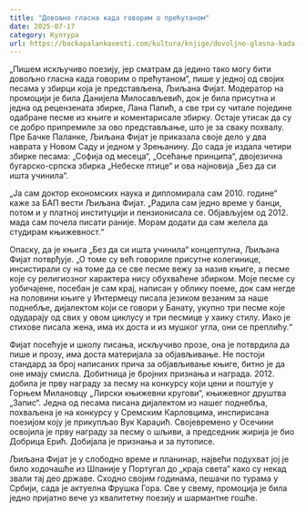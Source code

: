 ```yaml
---
title: "Довољно гласна када говорим о прећутаном"
date: 2025-07-17
category: Култура
url: https://backapalankavesti.com/kultura/knjige/dovoljno-glasna-kada-govorim-o-precutanom/
---
```


„Пишем искључиво поезију, јер сматрам да једино тако могу бити довољно гласна када
говорим о прећутаном“, пише у једној од својих песама у збирци која је представљена,
Љиљана Фијат. Модератор на промоцији је била Данијела Милосављевић, док је била
присутна и једна од рецензената збирке, Лана Папић, а све три су читале поједине
одабране песме из књиге и коментарисале збирку. Остаје утисак да су се добро
припремиле за ово представљање, што је за сваку похвалу. Пре Бачке Паланке,
Љиљана Фијат је приказала своје дело у два наврата у Новом Саду и једном у
Зрењанину. До сада је издала четири збирке песама: „Софија од месеца“, „Осећање
принципа“, двојезична бугарско-српска збирка „Небеске птице“ и ова најновија „Без да си ишта учинила“.

„Ја сам доктор економских наука и дипломирала сам 2010. године“ каже за БАП вести
Љиљана Фијат. „Радила сам једно време у банци, потом и у платној институцији и
пензионисала се. Објављујем од 2012. мада сам почела писати раније. Морам додати да сам желела да студирам књижевност.“

Опаску, да је књига „Без да си ишта учинила“ концептулна, Љиљана Фијат потврђује.
„О томе су већ говориле присутне колегинице, инсистирали су на томе да се све песме
вежу за назив књиге, а песме које су религиозног карактера нису обухваћене збирком.
Моје песме су уобичајене, посебан је сам крај, написан у облику поеме, док сам негде
на половини књиге у Интермецу писала језиком везаним за наше поднебље, дијалектом који се говори у Банату, укупно три песме које одударају од свих у овом циклусу и три песмице у хаику стилу. Иако је стихове писала жена, има их доста и из мушког угла, они се преплићу.“

Фијат посећује и школу писања, искључиво прозе, она је потврдила да пише и прозу,
има доста материјала за објављивање. Не постоји стандард за број написаних прича за
објављивање књиге, битно је да оне имају смисла. Добитница је бројних признања и награда. 2012. добила је прву награду за песму на конкурсу који цени и поштује у Горњем Милановцу „Лирски књижевни кругови“, књижевног друштва „Запис“. Једна од песама писана дијалектом из нашег поднебља, похваљена је на конкурсу у Сремским Карловцима, инспирисана поезијом коју је прикупљао Вук Караџић. Својевремено у Осечини освојила је прву награду за песму о шљиви, а председник жирија је био Добрица Ерић. Добијала је признања и за путописе.

Љиљана Фијат је у слободно време и планинар, највећи подухват јој је било ходочашће из Шпаније у Португал до „краја света“ како су некад звали тај део државе. Сходно својим годинама, пешачи по турама у Србији, сада је актуелна Фрушка Гора.
Све у свему, промоција је била једно пријатно вече уз квалитетну поезију и шармантне гошће.
